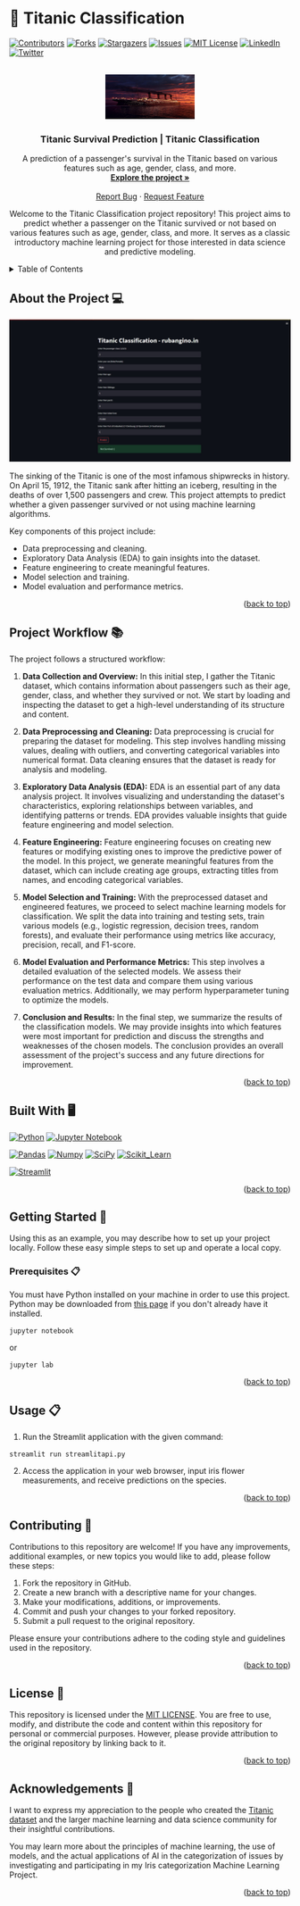 <!-- To Bring back the link to the top--> 
<a name="readme-top"></a>

# 🚢 Titanic Classification 

[![Contributors][contributors-shield]][contributors-url]
[![Forks][forks-shield]][forks-url]
[![Stargazers][stars-shield]][stars-url]
[![Issues][issues-shield]][issues-url]
[![MIT License][license-shield]][license-url]
[![LinkedIn][linkedin-shield]][linkedin-url]
[![Twitter][twitter-shield]][twitter-url]

<!-- MARKDOWN LINKS & IMAGES -->
<!-- https://www.markdownguide.org/basic-syntax/#reference-style-links -->
[contributors-shield]: https://img.shields.io/github/contributors/Ruban2205/titanic-classification.svg?style=for-the-badge
[contributors-url]: https://github.com/Ruban2205/titanic-classification/graphs/contributors
[forks-shield]: https://img.shields.io/github/forks/Ruban2205/titanic-classification.svg?style=for-the-badge
[forks-url]: https://github.com/Ruban2205/titanic-classification/network/members
[stars-shield]: https://img.shields.io/github/stars/Ruban2205/titanic-classification.svg?style=for-the-badge
[stars-url]: https://github.com/Ruban2205/titanic-classification/stargazers
[issues-shield]: https://img.shields.io/github/issues/Ruban2205/titanic-classification.svg?style=for-the-badge
[issues-url]: https://github.com/Ruban2205/titanic-classification/issues
[license-shield]: https://img.shields.io/github/license/Ruban2205/titanic-classification.svg?style=for-the-badge
[license-url]: https://github.com/Ruban2205/titanic-classification/blob/main/LICENSE
[linkedin-shield]: https://img.shields.io/badge/-LinkedIn-black.svg?style=for-the-badge&logo=linkedin&colorB=555
[linkedin-url]: https://linkedin.com/in/ruban-gino-singh
[twitter-shield]: https://img.shields.io/badge/X.com%20(Twitter)%20-black.svg?style=for-the-badge&logo=X&colorB=555
[twitter-url]: https://x.com/Rubangino

<!-- PROJECT LOGO -->
<br />
<div align="center">
  <a href="https://github.com/Ruban2205/titanic-classification/">
    <img src="assets/titanic.jpg" alt="Logo" width="160" height="80">
  </a>

  <h3 align="center">Titanic Survival Prediction | Titanic Classification</h3>

  <p align="center">
    A prediction of a passenger's survival in the Titanic based on various features such as age, gender, class, and more. 
    <br />
    <a href="https://github.com/Ruban2205/titanic-classification/blob/main/notebook/titanic_classifier_main.ipynb"><strong>Explore the project »</strong></a>
    <br />
    <br />
    <a href="https://github.com/Ruban2205/titanic-classification/issues">Report Bug</a>
    ·
    <a href="https://github.com/Ruban2205/titanic-classification/issues">Request Feature</a>
  </p>
</div>

<p align="center"> Welcome to the Titanic Classification project repository! This project aims to predict whether a passenger on the Titanic survived or not based on various features such as age, gender, class, and more. It serves as a classic introductory machine learning project for those interested in data science and predictive modeling. </p>

<!-- TABLE OF CONTENTS -->
<details>
  <summary>Table of Contents</summary>
  <ol>
    <li>
      <a href="#about-the-project-">About The Project</a>
      <ul>
        <li><a href="#project-workflow-">Project Workflow</a></li>
        <li><a href="#built-with-%EF%B8%8F">Built With</a></li>
      </ul>
    </li>
    <li>
      <a href="#getting-started-">Getting Started</a>
      <ul>
        <li><a href="#prerequisites-">Prerequisites</a></li>
        <li><a href="#installation-">Installation</a></li>
      </ul>
    </li>
    <li><a href="#usage-">Usage</a></li>
    <li><a href="#contributing-">Contributing</a></li>
    <li><a href="#license-">License</a></li>
    <li><a href="#acknowledgements-">Acknowledgments</a></li>
    <li><a href="#contact-%EF%B8%8F">Contact</a></li>
  </ol>
</details>

<!-- About the project-->
## About the Project 💻

[![Titanic_Classification_Product_Screenshot](assets/titanic-home-screenshot.jpg)](assets/titanic-home-screenshot.jpg)

The sinking of the Titanic is one of the most infamous shipwrecks in history. On April 15, 1912, the Titanic sank after hitting an iceberg, resulting in the deaths of over 1,500 passengers and crew. This project attempts to predict whether a given passenger survived or not using machine learning algorithms. 

Key components of this project include: 

- Data preprocessing and cleaning.
- Exploratory Data Analysis (EDA) to gain insights into the dataset.
- Feature engineering to create meaningful features.
- Model selection and training.
- Model evaluation and performance metrics. 

<p align="right">(<a href="#readme-top">back to top</a>)</p>


<!--Built with Section--> 
## Project Workflow 📚

The project follows a structured workflow:

1. **Data Collection and Overview:** In this initial step, I gather the Titanic dataset, which contains information about passengers such as their age, gender, class, and whether they survived or not. We start by loading and inspecting the dataset to get a high-level understanding of its structure and content.

2. **Data Preprocessing and Cleaning:** Data preprocessing is crucial for preparing the dataset for modeling. This step involves handling missing values, dealing with outliers, and converting categorical variables into numerical format. Data cleaning ensures that the dataset is ready for analysis and modeling. 

3. **Exploratory Data Analysis (EDA):** EDA is an essential part of any data analysis project. It involves visualizing and understanding the dataset's characteristics, exploring relationships between variables, and identifying patterns or trends. EDA provides valuable insights that guide feature engineering and model selection.

4. **Feature Engineering:** Feature engineering focuses on creating new features or modifying existing ones to improve the predictive power of the model. In this project, we generate meaningful features from the dataset, which can include creating age groups, extracting titles from names, and encoding categorical variables.

5. **Model Selection and Training:** With the preprocessed dataset and engineered features, we proceed to select machine learning models for classification. We split the data into training and testing sets, train various models (e.g., logistic regression, decision trees, random forests), and evaluate their performance using metrics like accuracy, precision, recall, and F1-score.

6. **Model Evaluation and Performance Metrics:** This step involves a detailed evaluation of the selected models. We assess their performance on the test data and compare them using various evaluation metrics. Additionally, we may perform hyperparameter tuning to optimize the models.

7. **Conclusion and Results:** In the final step, we summarize the results of the classification models. We may provide insights into which features were most important for prediction and discuss the strengths and weaknesses of the chosen models. The conclusion provides an overall assessment of the project's success and any future directions for improvement.

<p align="right">(<a href="#readme-top">back to top</a>)</p>

## Built With 🖥️

[![Python](https://img.shields.io/badge/Python-FFD43B?style=for-the-badge&logo=python&logoColor=blue)](https://github.com/Ruban2205)
[![Jupyter Notebook](https://img.shields.io/badge/Jupyter-F37626.svg?&style=for-the-badge&logo=Jupyter&logoColor=white)](https://github.com/Ruban2205)

[![Pandas](https://img.shields.io/badge/Pandas-2C2D72?style=for-the-badge&logo=pandas&logoColor=white)](https://github.com/Ruban2205)
[![Numpy](https://img.shields.io/badge/Numpy-777BB4?style=for-the-badge&logo=numpy&logoColor=white)](https://github.com/Ruban2205)
[![SciPy](https://img.shields.io/badge/SciPy-654FF0?style=for-the-badge&logo=SciPy&logoColor=white)](https://github.com/Ruban2205)
[![Scikit_Learn](https://img.shields.io/badge/scikit_learn-F7931E?style=for-the-badge&logo=scikit-learn&logoColor=white)](https://github.com/Ruban2205)

[![Streamlit](https://img.shields.io/badge/Streamlit-FF4B4B?style=for-the-badge&logo=Streamlit&logoColor=white)](https://github.com/Ruban2205)

<p align="right">(<a href="#readme-top">back to top</a>)</p>

<!--Getting Started Section--> 
## Getting Started 🚀

Using this as an example, you may describe how to set up your project locally. Follow these easy simple steps to set up and operate a local copy.

### Prerequisites 📋

You must have Python installed on your machine in order to use this project. Python may be downloaded from [this page](https://www.python.org/downloads/) if you don't already have it installed.

```
jupyter notebook
```
or
```
jupyter lab
```

<p align="right">(<a href="#readme-top">back to top</a>)</p>


<!--Usage-->
## Usage 📋

1. Run the Streamlit application with the given command:
```
streamlit run streamlitapi.py
```

2. Access the application in your web browser, input iris flower measurements, and receive predictions on the species.

<p align="right">(<a href="#readme-top">back to top</a>)</p>

<!--Contribution-->
## Contributing 🤝

Contributions to this repository are welcome! If you have any improvements, additional examples, or new topics you would like to add, please follow these steps:

1) Fork the repository in GitHub.
2) Create a new branch with a descriptive name for your changes.
3) Make your modifications, additions, or improvements.
4) Commit and push your changes to your forked repository.
5) Submit a pull request to the original repository.

Please ensure your contributions adhere to the coding style and guidelines used in the repository.

<p align="right">(<a href="#readme-top">back to top</a>)</p>

<!--Licence-->
## License 📄

This repository is licensed under the [MIT LICENSE](/LICENSE). You are free to use, modify, and distribute the code and content within this repository for personal or commercial purposes. However, please provide attribution to the original repository by linking back to it.

<p align="right">(<a href="#readme-top">back to top</a>)</p>


<!--Acknowledgements-->
## Acknowledgements 🙏

I want to express my appreciation to the people who created the [Titanic dataset](https://www.kaggle.com/competitions/titanic/data) and the larger machine learning and data science community for their insightful contributions.

You may learn more about the principles of machine learning, the use of models, and the actual applications of AI in the categorization of issues by investigating and participating in my Iris categorization Machine Learning Project.

<p align="right">(<a href="#readme-top">back to top</a>)</p>



